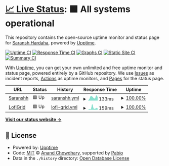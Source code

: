 # [📈 Live Status](https://saranshhardaha.github.io/saranshh-upptime): <!--live status--> **🟩 All systems operational**

This repository contains the open-source uptime monitor and status page for [Saransh Hardaha](https://www.saranshh.in/), powered by [Upptime](https://github.com/upptime/upptime).

[![Uptime CI](https://github.com/saranshhardaha/saranshh-upptime/workflows/Uptime%20CI/badge.svg)](https://github.com/saranshhardaha/saranshh-upptime/actions?query=workflow%3A%22Uptime+CI%22)
[![Response Time CI](https://github.com/saranshhardaha/saranshh-upptime/workflows/Response%20Time%20CI/badge.svg)](https://github.com/saranshhardaha/saranshh-upptime/actions?query=workflow%3A%22Response+Time+CI%22)
[![Graphs CI](https://github.com/saranshhardaha/saranshh-upptime/workflows/Graphs%20CI/badge.svg)](https://github.com/saranshhardaha/saranshh-upptime/actions?query=workflow%3A%22Graphs+CI%22)
[![Static Site CI](https://github.com/saranshhardaha/saranshh-upptime/workflows/Static%20Site%20CI/badge.svg)](https://github.com/saranshhardaha/saranshh-upptime/actions?query=workflow%3A%22Static+Site+CI%22)
[![Summary CI](https://github.com/saranshhardaha/saranshh-upptime/workflows/Summary%20CI/badge.svg)](https://github.com/saranshhardaha/saranshh-upptime/actions?query=workflow%3A%22Summary+CI%22)

With [Upptime](https://upptime.js.org), you can get your own unlimited and free uptime monitor and status page, powered entirely by a GitHub repository. We use [Issues](https://github.com/saranshhardaha/saranshh-upptime/issues) as incident reports, [Actions](https://github.com/saranshhardaha/saranshh-upptime/actions) as uptime monitors, and [Pages](https://saranshhardaha.github.io/saranshh-upptime) for the status page.

<!--start: status pages-->
<!-- This summary is generated by Upptime (https://github.com/upptime/upptime) -->
<!-- Do not edit this manually, your changes will be overwritten -->
<!-- prettier-ignore -->
| URL | Status | History | Response Time | Uptime |
| --- | ------ | ------- | ------------- | ------ |
| <img alt="" src="https://icons.duckduckgo.com/ip3/www.saranshh.in.ico" height="13"> [Saranshh](https://www.saranshh.in) | 🟩 Up | [saranshh.yml](https://github.com/saranshhardaha/saranshh-upptime/commits/HEAD/history/saranshh.yml) | <details><summary><img alt="Response time graph" src="./graphs/saranshh/response-time-week.png" height="20"> 133ms</summary><br><a href="https://saranshhardaha.github.io/saranshh-upptime/history/saranshh"><img alt="Response time 143" src="https://img.shields.io/endpoint?url=https%3A%2F%2Fraw.githubusercontent.com%2Fsaranshhardaha%2Fsaranshh-upptime%2FHEAD%2Fapi%2Fsaranshh%2Fresponse-time.json"></a><br><a href="https://saranshhardaha.github.io/saranshh-upptime/history/saranshh"><img alt="24-hour response time 138" src="https://img.shields.io/endpoint?url=https%3A%2F%2Fraw.githubusercontent.com%2Fsaranshhardaha%2Fsaranshh-upptime%2FHEAD%2Fapi%2Fsaranshh%2Fresponse-time-day.json"></a><br><a href="https://saranshhardaha.github.io/saranshh-upptime/history/saranshh"><img alt="7-day response time 133" src="https://img.shields.io/endpoint?url=https%3A%2F%2Fraw.githubusercontent.com%2Fsaranshhardaha%2Fsaranshh-upptime%2FHEAD%2Fapi%2Fsaranshh%2Fresponse-time-week.json"></a><br><a href="https://saranshhardaha.github.io/saranshh-upptime/history/saranshh"><img alt="30-day response time 129" src="https://img.shields.io/endpoint?url=https%3A%2F%2Fraw.githubusercontent.com%2Fsaranshhardaha%2Fsaranshh-upptime%2FHEAD%2Fapi%2Fsaranshh%2Fresponse-time-month.json"></a><br><a href="https://saranshhardaha.github.io/saranshh-upptime/history/saranshh"><img alt="1-year response time 143" src="https://img.shields.io/endpoint?url=https%3A%2F%2Fraw.githubusercontent.com%2Fsaranshhardaha%2Fsaranshh-upptime%2FHEAD%2Fapi%2Fsaranshh%2Fresponse-time-year.json"></a></details> | <details><summary><a href="https://saranshhardaha.github.io/saranshh-upptime/history/saranshh">100.00%</a></summary><a href="https://saranshhardaha.github.io/saranshh-upptime/history/saranshh"><img alt="All-time uptime 99.99%" src="https://img.shields.io/endpoint?url=https%3A%2F%2Fraw.githubusercontent.com%2Fsaranshhardaha%2Fsaranshh-upptime%2FHEAD%2Fapi%2Fsaranshh%2Fuptime.json"></a><br><a href="https://saranshhardaha.github.io/saranshh-upptime/history/saranshh"><img alt="24-hour uptime 100.00%" src="https://img.shields.io/endpoint?url=https%3A%2F%2Fraw.githubusercontent.com%2Fsaranshhardaha%2Fsaranshh-upptime%2FHEAD%2Fapi%2Fsaranshh%2Fuptime-day.json"></a><br><a href="https://saranshhardaha.github.io/saranshh-upptime/history/saranshh"><img alt="7-day uptime 100.00%" src="https://img.shields.io/endpoint?url=https%3A%2F%2Fraw.githubusercontent.com%2Fsaranshhardaha%2Fsaranshh-upptime%2FHEAD%2Fapi%2Fsaranshh%2Fuptime-week.json"></a><br><a href="https://saranshhardaha.github.io/saranshh-upptime/history/saranshh"><img alt="30-day uptime 99.96%" src="https://img.shields.io/endpoint?url=https%3A%2F%2Fraw.githubusercontent.com%2Fsaranshhardaha%2Fsaranshh-upptime%2FHEAD%2Fapi%2Fsaranshh%2Fuptime-month.json"></a><br><a href="https://saranshhardaha.github.io/saranshh-upptime/history/saranshh"><img alt="1-year uptime 99.99%" src="https://img.shields.io/endpoint?url=https%3A%2F%2Fraw.githubusercontent.com%2Fsaranshhardaha%2Fsaranshh-upptime%2FHEAD%2Fapi%2Fsaranshh%2Fuptime-year.json"></a></details>
| <img alt="" src="https://icons.duckduckgo.com/ip3/lofigrid.saranshh.in.ico" height="13"> [LofiGrid](https://lofigrid.saranshh.in/) | 🟩 Up | [lofi-grid.yml](https://github.com/saranshhardaha/saranshh-upptime/commits/HEAD/history/lofi-grid.yml) | <details><summary><img alt="Response time graph" src="./graphs/lofi-grid/response-time-week.png" height="20"> 159ms</summary><br><a href="https://saranshhardaha.github.io/saranshh-upptime/history/lofi-grid"><img alt="Response time 122" src="https://img.shields.io/endpoint?url=https%3A%2F%2Fraw.githubusercontent.com%2Fsaranshhardaha%2Fsaranshh-upptime%2FHEAD%2Fapi%2Flofi-grid%2Fresponse-time.json"></a><br><a href="https://saranshhardaha.github.io/saranshh-upptime/history/lofi-grid"><img alt="24-hour response time 117" src="https://img.shields.io/endpoint?url=https%3A%2F%2Fraw.githubusercontent.com%2Fsaranshhardaha%2Fsaranshh-upptime%2FHEAD%2Fapi%2Flofi-grid%2Fresponse-time-day.json"></a><br><a href="https://saranshhardaha.github.io/saranshh-upptime/history/lofi-grid"><img alt="7-day response time 159" src="https://img.shields.io/endpoint?url=https%3A%2F%2Fraw.githubusercontent.com%2Fsaranshhardaha%2Fsaranshh-upptime%2FHEAD%2Fapi%2Flofi-grid%2Fresponse-time-week.json"></a><br><a href="https://saranshhardaha.github.io/saranshh-upptime/history/lofi-grid"><img alt="30-day response time 150" src="https://img.shields.io/endpoint?url=https%3A%2F%2Fraw.githubusercontent.com%2Fsaranshhardaha%2Fsaranshh-upptime%2FHEAD%2Fapi%2Flofi-grid%2Fresponse-time-month.json"></a><br><a href="https://saranshhardaha.github.io/saranshh-upptime/history/lofi-grid"><img alt="1-year response time 122" src="https://img.shields.io/endpoint?url=https%3A%2F%2Fraw.githubusercontent.com%2Fsaranshhardaha%2Fsaranshh-upptime%2FHEAD%2Fapi%2Flofi-grid%2Fresponse-time-year.json"></a></details> | <details><summary><a href="https://saranshhardaha.github.io/saranshh-upptime/history/lofi-grid">100.00%</a></summary><a href="https://saranshhardaha.github.io/saranshh-upptime/history/lofi-grid"><img alt="All-time uptime 99.98%" src="https://img.shields.io/endpoint?url=https%3A%2F%2Fraw.githubusercontent.com%2Fsaranshhardaha%2Fsaranshh-upptime%2FHEAD%2Fapi%2Flofi-grid%2Fuptime.json"></a><br><a href="https://saranshhardaha.github.io/saranshh-upptime/history/lofi-grid"><img alt="24-hour uptime 100.00%" src="https://img.shields.io/endpoint?url=https%3A%2F%2Fraw.githubusercontent.com%2Fsaranshhardaha%2Fsaranshh-upptime%2FHEAD%2Fapi%2Flofi-grid%2Fuptime-day.json"></a><br><a href="https://saranshhardaha.github.io/saranshh-upptime/history/lofi-grid"><img alt="7-day uptime 100.00%" src="https://img.shields.io/endpoint?url=https%3A%2F%2Fraw.githubusercontent.com%2Fsaranshhardaha%2Fsaranshh-upptime%2FHEAD%2Fapi%2Flofi-grid%2Fuptime-week.json"></a><br><a href="https://saranshhardaha.github.io/saranshh-upptime/history/lofi-grid"><img alt="30-day uptime 100.00%" src="https://img.shields.io/endpoint?url=https%3A%2F%2Fraw.githubusercontent.com%2Fsaranshhardaha%2Fsaranshh-upptime%2FHEAD%2Fapi%2Flofi-grid%2Fuptime-month.json"></a><br><a href="https://saranshhardaha.github.io/saranshh-upptime/history/lofi-grid"><img alt="1-year uptime 99.98%" src="https://img.shields.io/endpoint?url=https%3A%2F%2Fraw.githubusercontent.com%2Fsaranshhardaha%2Fsaranshh-upptime%2FHEAD%2Fapi%2Flofi-grid%2Fuptime-year.json"></a></details>

<!--end: status pages-->

[**Visit our status website →**](https://saranshhardaha.github.io/saranshh-upptime)

## 📄 License

- Powered by: [Upptime](https://github.com/upptime/upptime)
- Code: [MIT](./LICENSE) © [Anand Chowdhary](https://anandchowdhary.com), supported by [Pabio](https://pabio.com)
- Data in the `./history` directory: [Open Database License](https://opendatacommons.org/licenses/odbl/1-0/)
